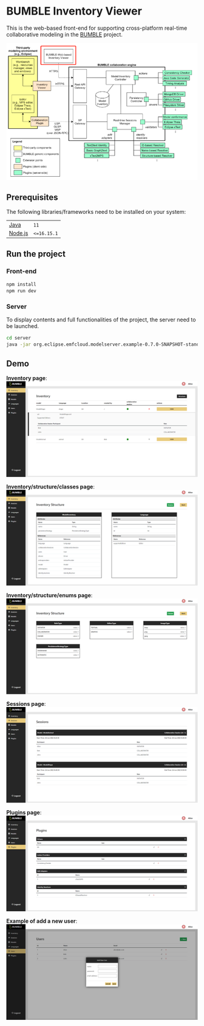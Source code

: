 # BUMBLE Inventory Viewer 

This is the web-based front-end for supporting cross-platform real-time collaborative modeling in the [BUMBLE](https://itea4.org/project/bumble.html) project. 

![BUMBLE collaborative engine](https://github.com/Yunabell-VU/BUMBLE-Inventory-Viewer-Bsc-Project/blob/master/demo/bumble%20collaboration%20engine.png)

## Prerequisites

The following libraries/frameworks need to be installed on your system:

| | |
|-|-|
|[Java](https://www.oracle.com/java/technologies/javase-jdk11-downloads.html)|`11`|
|[Node.js](https://nodejs.org/en/)|`<=16.15.1`|


## Run the project

### Front-end

```sh
npm install
npm run dev
```

### Server

To display contents and full functionalities of the project, the server need to be launched. 

```sh
cd server
java -jar org.eclipse.emfcloud.modelserver.example-0.7.0-SNAPSHOT-standalone.jar
```

## Demo


**Inventory page**:
![Inventory Instances](https://github.com/Yunabell-VU/BUMBLE-Inventory-Viewer-Bsc-Project/blob/master/demo/demo-inventory-instances.png)

**Inventory/structure/classes page**:
![Inventory Structure Classes](https://github.com/Yunabell-VU/BUMBLE-Inventory-Viewer-Bsc-Project/blob/master/demo/demo-inventory-structure-classes-full.png)

**Inventory/structure/enums page**:
![Inventory Structure Enums](https://github.com/Yunabell-VU/BUMBLE-Inventory-Viewer-Bsc-Project/blob/master/demo/demo-inventory-structure-enums-full.png)

**Sessions page**:
![Sessions](https://github.com/Yunabell-VU/BUMBLE-Inventory-Viewer-Bsc-Project/blob/master/demo/demo-sessions.png)

**Plugins page**:
![Plugins](https://github.com/Yunabell-VU/BUMBLE-Inventory-Viewer-Bsc-Project/blob/master/demo/demo-plugins.png)

**Example of add a new user**:
![Add instance](https://github.com/Yunabell-VU/BUMBLE-Inventory-Viewer-Bsc-Project/blob/master/demo/demo-new-user.png)
